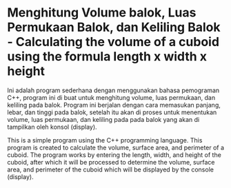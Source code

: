 # Menghitung Volume balok, Luas Permukaan Balok, dan Keliling Balok - Calculating the volume of a cuboid using the formula length x width x height #
Ini adalah program sederhana dengan menggunakan bahasa pemograman C++, program ini di buat untuk menghitung volume, luas permukaan, dan keliling pada balok. Program ini berjalan dengan cara memasukan panjang, lebar, dan tinggi pada balok, setelah itu akan di proses untuk menentukan volume, luas permukaan, dan keliling pada pada balok yang akan di tampilkan oleh konsol (display).

This is a simple program using the C++ programming language. This program is created to calculate the volume, surface area, and perimeter of a cuboid. The program works by entering the length, width, and height of the cuboid, after which it will be processed to determine the volume, surface area, and perimeter of the cuboid which will be displayed by the console (display).
